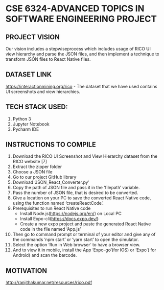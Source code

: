 # CSE 6324-ADVANCED TOPICS IN SOFTWARE ENGINEERING PROJECT
## PROJECT VISION
Our  vision includes a stepwiseprocess which includes usage of RICO UI view hierarchy and parse the JSON files, and then implement a technique  to transform  JSON  files  to React  Native  files.
## DATASET LINK
https://interactionmining.org/rico - The dataset that we have used contains UI screenshots and view hierarchies. 
## TECH STACK USED: 
1. Python 3 
2. Jupyter Notebook 
3. Pycharm IDE
## INSTRUCTIONS TO COMPILE
1.	Download the RICO UI Screenshot and View Hierarchy dataset from the RICO website [7]
2.	Extract the zipper folder
3.	Choose a JSON file 
4.	Go to our project GitHub library
5.	Download ‘JSON_React_Converter.py’ 
6.	Copy the path of JSON file and pass it in the ‘filepath’ variable.
7.	Pass the number of JSON file, that is desired to be converted. 
8.	Give a location on your PC to save the converted React Native code, using the function named ‘createReactCode’.
9.	Prerequisites to run React Native code
    * Install Node.js(https://nodejs.org/en/) on Local PC
    * Install Expo-cli(https://docs.expo.dev/)
    * Create a new expo project and paste the generated React Native code in the file named ‘App.js’
10.	Then go to command prompt or terminal of your editor and give any of the commands ‘npm start’ or ‘yarn start’ to open the simulator.
11.	Select the option ‘Run in Web browser’ to have a browser view.
12.	And to view it in mobile, install the App ‘Expo-go’(for IOS) or ‘Expo’( for Android) and scan the barcode. 
## MOTIVATION
http://ranjithakumar.net/resources/rico.pdf
